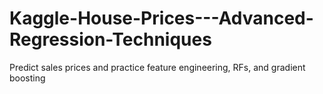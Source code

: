 # Kaggle-House-Prices---Advanced-Regression-Techniques
Predict sales prices and practice feature engineering, RFs, and gradient boosting
